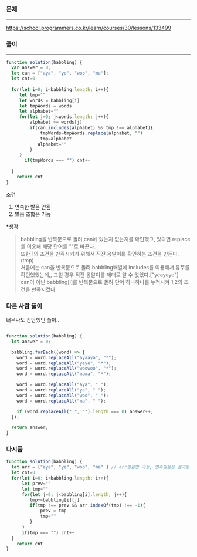 ### 문제
----
https://school.programmers.co.kr/learn/courses/30/lessons/133499

### 풀이
----
```jsx
function solution(babbling) {
  var answer = 0;
  let can = ["aya", "ye", "woo", "ma"];
  let cnt=0
  
  for(let i=0; i<babbling.length; i++){
     let tmp=""
     let words = babbling[i] 
     let tmpWords = words
     let alphabet=""
     for(let j=0; j<words.length; j++){
         alphabet += words[j]
         if(can.includes(alphabet) && tmp !== alphabet){
             tmpWords=tmpWords.replace(alphabet, "")
             tmp=alphabet
            alphabet=""
         }
     }
       if(tmpWords === "") cnt++
     
  }  
    return cnt
}
```
조건
1. 연속한 발음 안됨
2. 발음 조합은 가능

*생각
> babbling을 반복문으로 돌려 can에 있는지 없는지를 확인했고, 있다면 replace를 이용해 해당 단어를 ""로 바꾼다.  
> 또한 1의 조건을 만족시키기 위해서 직전 옹알이를 확인하는 조건을 만든다.(tmp)   
> 처음에는 can을 반복문으로 돌려 babbling배열에 includes를 이용해서 유무를 확인했었는데,, 그럴 경우 직전 옹알이를 제대로 알 수 없었다.["yeayaye"]    
> can이 아닌 babbling[i]를 반복문으로 돌려 단어 하나하나를 누적시켜 1,2의 조건을 만족시켰다.

### 다른 사람 풀이
너무나도 간단했던 풀이.. 
```jsx

function solution(babbling) {
  let answer = 0;

  babbling.forEach((word) => {
    word = word.replaceAll("ayaaya", "*");
    word = word.replaceAll("yeye", "*");
    word = word.replaceAll("woowoo", "*");
    word = word.replaceAll("mama", "*");

    word = word.replaceAll("aya", " ");
    word = word.replaceAll("ye", " ");
    word = word.replaceAll("woo", " ");
    word = word.replaceAll("ma", " ");

    if (word.replaceAll(" ", "").length === 0) answer++;
  });

  return answer;
}
```

### 다시품
```jsx
function solution(babbling) {
  let arr = ["aya", "ye", "woo", "ma" ] // arr발음만 가능, 연속발음은 불가능
  let cnt=0
  for(let i=0; i<babbling.length; i++){
      let prev=""
      let tmp=""
      for(let j=0; j<babbling[i].length; j++){
         tmp+=babbling[i][j]
         if(tmp !== prev && arr.indexOf(tmp) !== -1){
             prev = tmp
             tmp=""
         }
      }
      if(tmp === "") cnt++
  }
    return cnt
}
```

